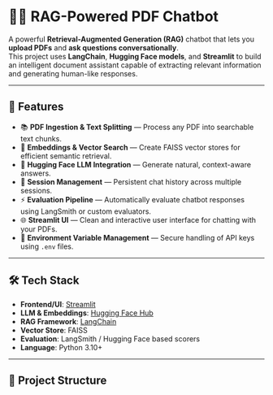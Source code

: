 # 📄💬 RAG-Powered PDF Chatbot

A powerful **Retrieval-Augmented Generation (RAG)** chatbot that lets you **upload PDFs** and **ask questions conversationally**.  
This project uses **LangChain**, **Hugging Face models**, and **Streamlit** to build an intelligent document assistant capable of extracting relevant information and generating human-like responses.

---

## 🚀 Features

- 📚 **PDF Ingestion & Text Splitting** — Process any PDF into searchable text chunks.  
- 🧠 **Embeddings & Vector Search** — Create FAISS vector stores for efficient semantic retrieval.  
- 🤖 **Hugging Face LLM Integration** — Generate natural, context-aware answers.  
- 📝 **Session Management** — Persistent chat history across multiple sessions.  
- ⚡ **Evaluation Pipeline** — Automatically evaluate chatbot responses using LangSmith or custom evaluators.  
- 🌐 **Streamlit UI** — Clean and interactive user interface for chatting with your PDFs.  
- 🔐 **Environment Variable Management** — Secure handling of API keys using `.env` files.

---

## 🛠️ Tech Stack

- **Frontend/UI**: [Streamlit](https://streamlit.io/)  
- **LLM & Embeddings**: [Hugging Face Hub](https://huggingface.co/)  
- **RAG Framework**: [LangChain](https://www.langchain.com/)  
- **Vector Store**: FAISS  
- **Evaluation**: LangSmith / Hugging Face based scorers  
- **Language**: Python 3.10+

---

## 📂 Project Structure

